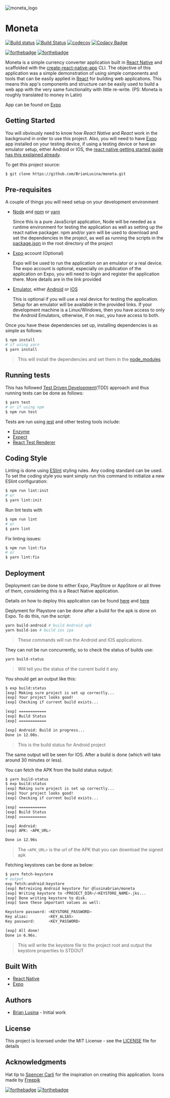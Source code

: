 ![moneta_logo](./assets/web_hi_res_512.png)

# Moneta

[![Build status](https://build.appcenter.ms/v0.1/apps/74cd0001-10c9-4f9a-932b-1ecbd4adc2e3/branches/develop/badge)](https://appcenter.ms)
[![Build Status](https://travis-ci.org/BrianLusina/moneta.svg?branch=master)](https://travis-ci.org/BrianLusina/moneta)
[![codecov](https://codecov.io/gh/BrianLusina/moneta/branch/master/graph/badge.svg)](https://codecov.io/gh/BrianLusina/moneta)
[![Codacy Badge](https://api.codacy.com/project/badge/Grade/037db7c2c1ae43bd9d4086b78b6e964e)](https://www.codacy.com/app/BrianLusina/moneta?utm_source=github.com&amp;utm_medium=referral&amp;utm_content=BrianLusina/moneta&amp;utm_campaign=Badge_Grade)

[![forthebadge](http://forthebadge.com/images/badges/uses-js.svg)](http://forthebadge.com)
[![forthebadge](http://forthebadge.com/images/badges/built-for-android.svg)](http://forthebadge.com)

Moneta is a simple currency converter application built in [React Native](https://facebook.github.io/react-native/) and scaffolded with the [create-react-native-app](https://github.com/react-community/create-react-native-app) CLI. The objective of this application was a simple demonstration of using simple components and tools that can be easily applied in [React](https://facebook.github.io/react) for building web applications. This means this app's components and structure can be easily used to build a web app with the very same functionality with little re-write. 
(PS: Moneta is roughly translated to money in Latin)

App can be found on [Expo](https://exp.host/@lusinabrian/moneta)

## Getting Started

You will obviously need to know how *React Native* and *React* work in the background in order to use this project. Also, you will need to have [Expo](https://expo.io/) app installed on your testing device, if using a testing device or have an emulator setup, either Android or IOS, the [react native getting started guide has this explained already](https://facebook.github.io/react-native/docs/getting-started.html).

To get this project source:

```bash
$ git clone https://github.com/BrianLusina/moneta.git
```

## Pre-requisites

A couple of things you will need setup on your development environment

+ [Node](https://nodejs.org/en/) and [npm](https://www.npmjs.com/) or [yarn](https://yarnpkg.com/en/)
  
  Since this is a pure JavaScript application, Node will be needed as a runtime environment for testing the application as well as setting up the react native packager. npm and/or yarn will be used to download and set the dependencies in the project, as well as running the scripts in the [package.json](./package.json) in the root directory of the project
  
+ [Expo](https://expo.io/) account (Optional)
  
  Expo will be used to run the application on an emulator or a real device. The expo account is optional, especially on publication of the application on Expo, you will need to login and register the application there. More details are in the link provided

+ [Emulator](https://en.wikipedia.org/wiki/Emulator), either [Android](https://developer.android.com/studio/run/emulator.html) or [IOS](https://developer.apple.com/library/content/documentation/IDEs/Conceptual/iOS_Simulator_Guide/Introduction/Introduction.html)

  This is optional if you will use a real device for testing the application. Setup for an emulator will be available in the provided links. If your development machine is a Linux/Windows, then you have access to only the Android Emulators, otherwise, if on mac, you have access to both.
  
  
Once you have these dependencies set up, installing dependencies is as simple as follows:

```bash
$ npm install
# if using yarn
$ yarn install
```
> This will install the dependencies and set them in the [node_modules](./node_modules)

## Running tests

This has followed [Test Driven Development](https://en.wikipedia.org/wiki/Test-driven_development)(TDD) approach and thus running tests can be done as follows:

```bash
$ yarn test
# or if using npm
$ npm run test
```

Tests are run using [jest](https://facebook.github.io/jest/) and other testing tools include:
+ [Enzyme](http://airbnb.io/enzyme/)
+ [Expect](http://facebook.github.io/jest/docs/en/expect.html#expectvalue)
+ [React Test Renderer](https://www.npmjs.com/package/react-test-renderer)

## Coding Style

Linting is done using [ESlint](https://eslint.org/) styling rules. Any coding standard can be used. To set the coding style you want simply run this command to initialize a new ESlint configuration:

````bash
$ npm run lint:init
# or
$ yarn lint:init
````

Run lint tests with

```bash
$ npm run lint
# or
$ yarn lint
```

Fix linting issues:

```bash
$ npm run lint:fix
# or
$ yarn lint:fix
```

## Deployment

Deployment can be done to either Expo, PlayStore or AppStore or all three of them, considering this is a React Native application.

Details on how to deploy this application can be found [here](https://docs.expo.io/versions/latest/guides/building-standalone-apps.html) and [here](https://github.com/react-community/create-react-native-app/blob/master/EJECTING.md)

Deplyment for Playstore can be done after a build for the apk is done on Expo. To do this, run the script:

```bash
yarn build-android # build Android apk
yarn build-ios # build ios ipa
```
> These commands will run the Android and IOS applications.

They can not be run concurrently, so to check the status of builds use:

```bash
yarn build-status
```
> Will tell you the status of the current build it any.

You should get an output like this:

```bash
$ exp build:status
[exp] Making sure project is set up correctly...
[exp] Your project looks good!
[exp] Checking if current build exists...

[exp] ============
[exp] Build Status
[exp] ============

[exp] Android: Build in progress...
Done in 12.00s.
```
> This is the build status for Android project

The same output will be seen for IOS. After a build is done (which will take around 30 minutes or less).

You can fetch the APK from the build status output:

```bash
$ yarn build-status
$ exp build:status
[exp] Making sure project is set up correctly...
[exp] Your project looks good!
[exp] Checking if current build exists...

[exp] ============
[exp] Build Status
[exp] ============

[exp] Android:
[exp] APK: <APK_URL>

Done in 12.96s
```
> The `<APK_URL>` is the url of the APK that you can download the signed apk

Fetching keystores can be done as below:

```bash
$ yarn fetch-keystore
# output
exp fetch:android:keystore
[exp] Retreiving Android keystore for @lusinabrian/moneta
[exp] Writing keystore to <PROJECT_DIR>/<KEYSTORE_NAME>.jks...
[exp] Done writing keystore to disk.
[exp] Save these important values as well:

Keystore password: <KEYSTORE_PASSWORD>
Key alias:         <KEY_ALIAS>
Key password:      <KEY_PASSWORD>

[exp] All done!
Done in 6.96s.
```
> This will write the keystore file to the project root and output the keystore properties to STDOUT

## Built With

+ [React Native](https://facebook.github.io/react-native/)
+ [Expo](https://expo.io/)


## Authors

+ [Brian Lusina](https://github.com/BrianLusina) - Initial work

## License

This project is licensed under the MIT License - see the [LICENSE](./LICENSE) file for details


## Acknowledgments

Hat tip to [Spencer Carli](https://github.com/spencercarli) for the inspiration on creating this application.
Icons made by [Freepik](http://www.freepik.com")


[![forthebadge](http://forthebadge.com/images/badges/built-with-love.svg)](http://forthebadge.com)
[![forthebadge](http://forthebadge.com/images/badges/built-by-developers.svg)](http://forthebadge.com)